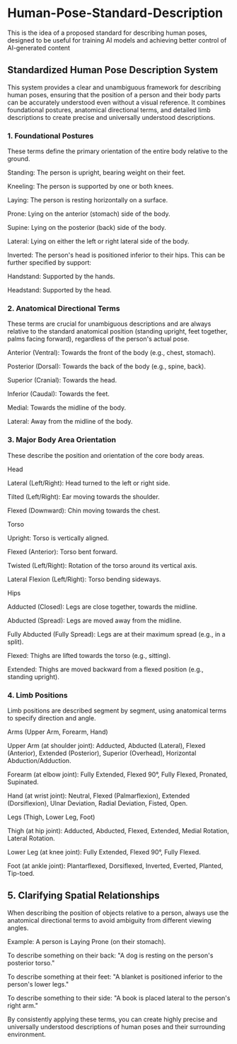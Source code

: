 # Human-Pose-Standard-Description
This is the idea of a proposed standard for describing human poses, designed to be useful for training AI models and achieving better control of AI-generated content

## Standardized Human Pose Description System
This system provides a clear and unambiguous framework for describing human poses, ensuring that the position of a person and their body parts can be accurately understood even without a visual reference. It combines foundational postures, anatomical directional terms, and detailed limb descriptions to create precise and universally understood descriptions.

### 1. Foundational Postures
These terms define the primary orientation of the entire body relative to the ground.

Standing: The person is upright, bearing weight on their feet.

Kneeling: The person is supported by one or both knees.

Laying: The person is resting horizontally on a surface.

Prone: Lying on the anterior (stomach) side of the body.

Supine: Lying on the posterior (back) side of the body.

Lateral: Lying on either the left or right lateral side of the body.

Inverted: The person's head is positioned inferior to their hips. This can be further specified by support:

Handstand: Supported by the hands.

Headstand: Supported by the head.

### 2. Anatomical Directional Terms
These terms are crucial for unambiguous descriptions and are always relative to the standard anatomical position (standing upright, feet together, palms facing forward), regardless of the person's actual pose.

Anterior (Ventral): Towards the front of the body (e.g., chest, stomach).

Posterior (Dorsal): Towards the back of the body (e.g., spine, back).

Superior (Cranial): Towards the head.

Inferior (Caudal): Towards the feet.

Medial: Towards the midline of the body.

Lateral: Away from the midline of the body.

### 3. Major Body Area Orientation
These describe the position and orientation of the core body areas.

Head

Lateral (Left/Right): Head turned to the left or right side.

Tilted (Left/Right): Ear moving towards the shoulder.

Flexed (Downward): Chin moving towards the chest.

Torso

Upright: Torso is vertically aligned.

Flexed (Anterior): Torso bent forward.

Twisted (Left/Right): Rotation of the torso around its vertical axis.

Lateral Flexion (Left/Right): Torso bending sideways.

Hips

Adducted (Closed): Legs are close together, towards the midline.

Abducted (Spread): Legs are moved away from the midline.

Fully Abducted (Fully Spread): Legs are at their maximum spread (e.g., in a split).

Flexed: Thighs are lifted towards the torso (e.g., sitting).

Extended: Thighs are moved backward from a flexed position (e.g., standing upright).

### 4. Limb Positions
Limb positions are described segment by segment, using anatomical terms to specify direction and angle.

Arms (Upper Arm, Forearm, Hand)

Upper Arm (at shoulder joint): Adducted, Abducted (Lateral), Flexed (Anterior), Extended (Posterior), Superior (Overhead), Horizontal Abduction/Adduction.

Forearm (at elbow joint): Fully Extended, Flexed 90°, Fully Flexed, Pronated, Supinated.

Hand (at wrist joint): Neutral, Flexed (Palmarflexion), Extended (Dorsiflexion), Ulnar Deviation, Radial Deviation, Fisted, Open.

Legs (Thigh, Lower Leg, Foot)

Thigh (at hip joint): Adducted, Abducted, Flexed, Extended, Medial Rotation, Lateral Rotation.

Lower Leg (at knee joint): Fully Extended, Flexed 90°, Fully Flexed.

Foot (at ankle joint): Plantarflexed, Dorsiflexed, Inverted, Everted, Planted, Tip-toed.

## 5. Clarifying Spatial Relationships
When describing the position of objects relative to a person, always use the anatomical directional terms to avoid ambiguity from different viewing angles.

Example: A person is Laying Prone (on their stomach).

To describe something on their back: "A dog is resting on the person's posterior torso."

To describe something at their feet: "A blanket is positioned inferior to the person's lower legs."

To describe something to their side: "A book is placed lateral to the person's right arm."

By consistently applying these terms, you can create highly precise and universally understood descriptions of human poses and their surrounding environment.
